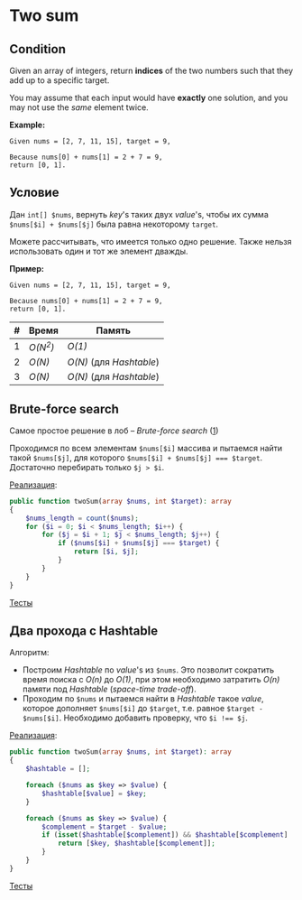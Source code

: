 # Two sum

## Condition

Given an array of integers, return **indices** of the two numbers such that they add up to a specific target.

You may assume that each input would have **exactly** one solution, and you may not use the *same* element twice.

**Example:**

```
Given nums = [2, 7, 11, 15], target = 9,

Because nums[0] + nums[1] = 2 + 7 = 9,
return [0, 1].
```

## Условие

Дан `int[] $nums`, вернуть *key*'s таких двух *value*'s, чтобы их сумма `$nums[$i] + $nums[$j]` была равна некоторому `target`.

Можете рассчитывать, что имеется только одно решение. Также нельзя использовать один и тот же элемент дважды.

**Пример:**

```
Given nums = [2, 7, 11, 15], target = 9,

Because nums[0] + nums[1] = 2 + 7 = 9,
return [0, 1].
```

| #    | Время              | Память                   |
| ---- | ------------------ | ------------------------ |
| 1    | *O(N<sup>2</sup>)* | *O(1)*                   |
| 2    | *O(N)*             | *O(N)* (для *Hashtable*) |
| 3    | *O(N)*             | *O(N)* (для *Hashtable*) |

## Brute-force search

Самое простое решение в лоб – *Brute-force search* ([1](https://github.com/parshikovpavel/cheat-sheets/blob/master/Algorithm.md#brute-force-search))

Проходимся по всем элементам `$nums[$i]` массива и пытаемся найти такой `$nums[$j]`, для которого `$nums[$i] + $nums[$j] === $target`. Достаточно перебирать только `$j > $i`.

[Реализация](Solution1.php):

```php
public function twoSum(array $nums, int $target): array
{
    $nums_length = count($nums);
    for ($i = 0; $i < $nums_length; $i++) {
        for ($j = $i + 1; $j < $nums_length; $j++) {
            if ($nums[$i] + $nums[$j] === $target) {
                return [$i, $j];
            }
        }
    }
}
```

[Тесты](./../../tests/TwoSum/Solution1Test.php)

## Два прохода с Hashtable

Алгоритм:

- Построим *Hashtable* по *value*'s из `$nums`.  Это позволит сократить время поиска с *O(n)* до *O(1)*, при этом необходимо затратить *O(n)* памяти под *Hashtable* (*space-time trade-off*). 
- Проходим по `$nums` и пытаемся найти в *Hashtable* такое *value*, которое дополняет `$nums[$i]` до `$target`, т.е. равное `$target - $nums[$i]`. Необходимо добавить проверку, что `$i !== $j`.

[Реализация](Solution2.php):

```php
public function twoSum(array $nums, int $target): array
{
    $hashtable = [];

    foreach ($nums as $key => $value) {
        $hashtable[$value] = $key;
    }

    foreach ($nums as $key => $value) {
        $complement = $target - $value;
        if (isset($hashtable[$complement]) && $hashtable[$complement] !== $key) {
            return [$key, $hashtable[$complement]];
        }
    }
}
```

[Тесты](./../../tests/TwoSum/Solution2Test.php)